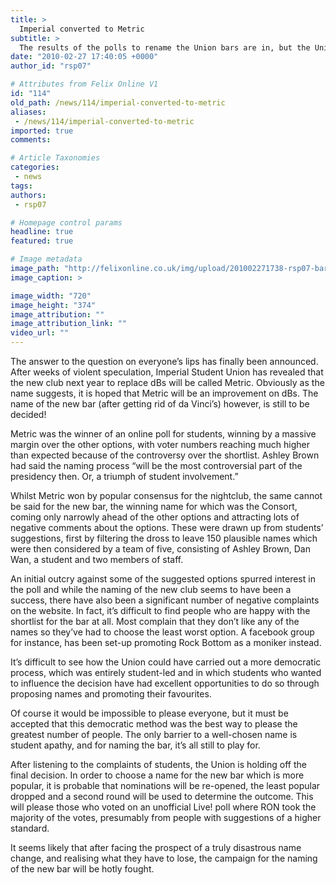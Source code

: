 ```yaml
---
title: >
  Imperial converted to Metric
subtitle: >
  The results of the polls to rename the Union bars are in, but the Union have taken the decision to hold off on a final name for the new Da Vinci&8217;s. Rox Middleton reports on the latest decisions made this week
date: "2010-02-27 17:40:05 +0000"
author_id: "rsp07"

# Attributes from Felix Online V1
id: "114"
old_path: /news/114/imperial-converted-to-metric
aliases:
 - /news/114/imperial-converted-to-metric
imported: true
comments:

# Article Taxonomies
categories:
 - news
tags:
authors:
 - rsp07

# Homepage control params
headline: true
featured: true

# Image metadata
image_path: "http://felixonline.co.uk/img/upload/201002271738-rsp07-barvote.jpg"
image_caption: >

image_width: "720"
image_height: "374"
image_attribution: ""
image_attribution_link: ""
video_url: ""
---
```


The answer to the question on everyone’s lips has finally been announced. After weeks of violent speculation, Imperial Student Union has revealed that the new club next year to replace dBs will be called Metric. Obviously as the name suggests, it is hoped that Metric will be an improvement on dBs. The name of the new bar (after getting rid of da Vinci’s) however, is still to be decided!

Metric was the winner of an online poll for students, winning by a massive margin over the other options, with voter numbers reaching much higher than expected because of the controversy over the shortlist. Ashley Brown had said the naming process “will be the most controversial part of the presidency then. Or, a triumph of student involvement.”

Whilst Metric won by popular consensus for the nightclub, the same cannot be said for the new bar, the winning name for which was the Consort, coming only narrowly ahead of the other options and attracting lots of negative comments about the options. These were drawn up from students’ suggestions, first by filtering the dross to leave 150 plausible names which were then considered by a team of five, consisting of Ashley Brown, Dan Wan, a student and two members of staff.

An initial outcry against some of the suggested options spurred interest in the poll and while the naming of the new club seems to have been a success, there have also been a significant number of negative complaints on the website. In fact, it’s difficult to find people who are happy with the shortlist for the bar at all. Most complain that they don’t like any of the names so they’ve had to choose the least worst option. A facebook group for instance, has been set-up promoting Rock Bottom as a moniker instead.

It’s difficult to see how the Union could have carried out a more democratic process, which was entirely student-led and in which students who wanted to influence the decision have had excellent opportunities to do so through proposing names and promoting their favourites.

Of course it would be impossible to please everyone, but it must be accepted that this democratic method was the best way to please the greatest number of people. The only barrier to a well-chosen name is student apathy, and for naming the bar, it’s all still to play for.

After listening to the complaints of students, the Union is holding off the final decision. In order to choose a name for the new bar which is more popular, it is probable that nominations will be re-opened, the least popular dropped and a second round will be used to determine the outcome. This will please those who voted on an unofficial Live! poll where RON took the majority of the votes, presumably from people with suggestions of a higher standard.

It seems likely that after facing the prospect of a truly disastrous name change, and realising what they have to lose, the campaign for the naming of the new bar will be hotly fought.
